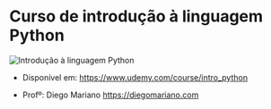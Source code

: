 # Curso de introdução à linguagem Python

![Introdução à linguagem Python](https://wallpaperplay.com/walls/full/5/e/b/77588.jpg)

- Disponível em: https://www.udemy.com/course/intro_python

- Profº: Diego Mariano https://diegomariano.com
